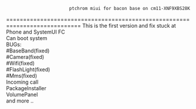                             ptchrom miui for bacon base on cm11-XNF9XBS28K
============================================================================
This is the first version and fix stuck at Phone and SystemUI FC<br />
Can boot system<br />
BUGs:<br />
	#BaseBand(fixed)<br />
	#Camera(fixed)<br />
	#Wifi(fixed)<br />
	#FlashLight(fixed)<br />
	#Mms(fixed)<br />
        Incoming call<br />
        PackageInstaller<br />
        VolumePanel<br />
	and more ..<br />
